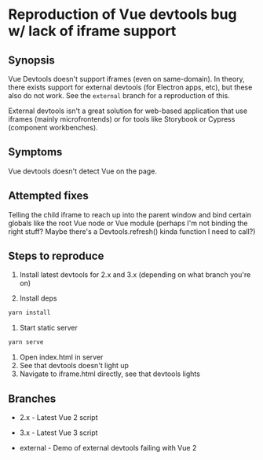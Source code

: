 # Reproduction of Vue devtools bug w/ lack of iframe support

## Synopsis

Vue Devtools doesn't support iframes (even on same-domain). In theory, there exists support for external devtools (for Electron apps, etc), but these also do not work. See the `external` branch for a reproduction of this.

External devtools isn't a great solution for web-based application that use iframes (mainly microfrontends) or for tools like Storybook or Cypress (component workbenches).

## Symptoms

Vue devtools doesn't detect Vue on the page.

## Attempted fixes

Telling the child iframe to reach up into the parent window and bind certain globals like the root Vue node or Vue module (perhaps I'm not binding the right stuff? Maybe there's a Devtools.refresh() kinda function I need to call?)

## Steps to reproduce

1. Install latest devtools for 2.x and 3.x (depending on what branch you're on)

1. Install deps

```bash
yarn install
```

1. Start static server

```bash
yarn serve
```

1. Open index.html in server
1. See that devtools doesn't light up
1. Navigate to iframe.html directly, see that devtools lights

## Branches

* 2.x - Latest Vue 2 script

* 3.x - Latest Vue 3 script

* external - Demo of external devtools failing with Vue 2
